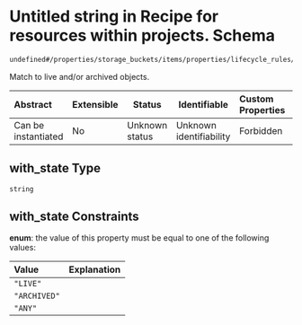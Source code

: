 # Untitled string in Recipe for resources within projects. Schema

```txt
undefined#/properties/storage_buckets/items/properties/lifecycle_rules/items/properties/condition/properties/with_state
```

Match to live and/or archived objects.


| Abstract            | Extensible | Status         | Identifiable            | Custom Properties | Additional Properties | Access Restrictions | Defined In                                                              |
| :------------------ | ---------- | -------------- | ----------------------- | :---------------- | --------------------- | ------------------- | ----------------------------------------------------------------------- |
| Can be instantiated | No         | Unknown status | Unknown identifiability | Forbidden         | Allowed               | none                | [resources.schema.json\*](resources.schema.json "open original schema") |

## with_state Type

`string`

## with_state Constraints

**enum**: the value of this property must be equal to one of the following values:

| Value        | Explanation |
| :----------- | ----------- |
| `"LIVE"`     |             |
| `"ARCHIVED"` |             |
| `"ANY"`      |             |
